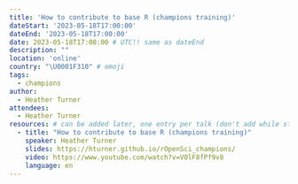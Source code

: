 ```yaml
---
title: 'How to contribute to base R (champions training)'
dateStart: '2023-05-18T17:00:00'
dateEnd: '2023-05-18T17:00:00'
date: 2023-05-18T17:00:00 # UTC!! same as dateEnd
description: ""
location: 'online'
country: "\U0001F310" # emoji
tags: 
  - champions
author:
  - Heather Turner
attendees:
  - Heather Turner
resources: # can be added later, one entry per talk (don't add while still empty, add once there are resources)
  - title: "How to contribute to base R (champions training)"
    speaker: Heather Turner
    slides: https://hturner.github.io/rOpenSci_champions/
    video: https://www.youtube.com/watch?v=VOlF8fPf9v8
    language: en
---
```



